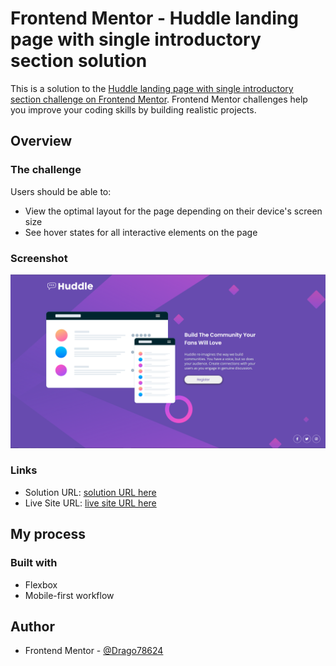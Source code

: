 # Frontend Mentor - Huddle landing page with single introductory section solution

This is a solution to the [Huddle landing page with single introductory section challenge on Frontend Mentor](https://www.frontendmentor.io/challenges/huddle-landing-page-with-a-single-introductory-section-B_2Wvxgi0). Frontend Mentor challenges help you improve your coding skills by building realistic projects. 

## Overview

### The challenge

Users should be able to:

- View the optimal layout for the page depending on their device's screen size
- See hover states for all interactive elements on the page

### Screenshot

![](./screenshot.PNG)

### Links

- Solution URL: [solution URL here](https://github.com/Drago78624/FEM-huddle-landing-page)
- Live Site URL: [live site URL here](https://compassionate-hypatia-0abd83.netlify.app/)

## My process

### Built with


- Flexbox
- Mobile-first workflow

## Author

- Frontend Mentor - [@Drago78624](https://www.frontendmentor.io/profile/Drago78624)

